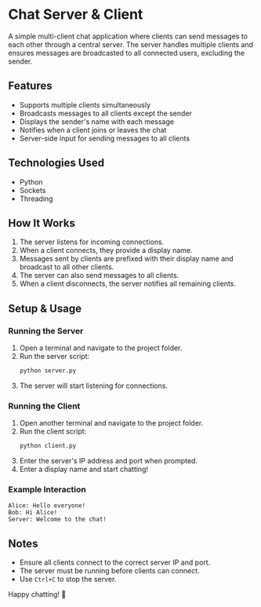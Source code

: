 # Chat Server & Client

A simple multi-client chat application where clients can send messages to each other through a central server. The server handles multiple clients and ensures messages are broadcasted to all connected users, excluding the sender.

## Features
- Supports multiple clients simultaneously
- Broadcasts messages to all clients except the sender
- Displays the sender's name with each message
- Notifies when a client joins or leaves the chat
- Server-side input for sending messages to all clients

## Technologies Used
- Python
- Sockets
- Threading

## How It Works
1. The server listens for incoming connections.
2. When a client connects, they provide a display name.
3. Messages sent by clients are prefixed with their display name and broadcast to all other clients.
4. The server can also send messages to all clients.
5. When a client disconnects, the server notifies all remaining clients.

## Setup & Usage

### Running the Server
1. Open a terminal and navigate to the project folder.
2. Run the server script:
   ```sh
   python server.py
   ```
3. The server will start listening for connections.

### Running the Client
1. Open another terminal and navigate to the project folder.
2. Run the client script:
   ```sh
   python client.py
   ```
3. Enter the server's IP address and port when prompted.
4. Enter a display name and start chatting!

### Example Interaction
```
Alice: Hello everyone!
Bob: Hi Alice!
Server: Welcome to the chat!
```

## Notes
- Ensure all clients connect to the correct server IP and port.
- The server must be running before clients can connect.
- Use `Ctrl+C` to stop the server.

Happy chatting! 🚀


